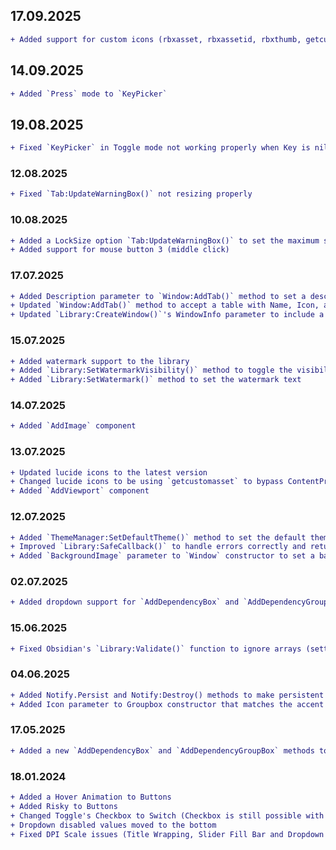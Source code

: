 ## 17.09.2025

```diff
+ Added support for custom icons (rbxasset, rbxassetid, rbxthumb, getcustomasset) for Tabs and Groupboxes
```

## 14.09.2025

```diff
+ Added `Press` mode to `KeyPicker`
```

## 19.08.2025

```diff
+ Fixed `KeyPicker` in Toggle mode not working properly when Key is nil
```

### 12.08.2025

```diff
+ Fixed `Tab:UpdateWarningBox()` not resizing properly
```

### 10.08.2025

```diff
+ Added a LockSize option `Tab:UpdateWarningBox()` to set the maximum size of the warning box to 3.25 size of the Tab Container (optional)
+ Added support for mouse button 3 (middle click)
```

### 17.07.2025

```diff
+ Added Description parameter to `Window:AddTab()` method to set a description for the tab
+ Updated `Window:AddTab()` method to accept a table with Name, Icon, and Description or a table with Name, Icon (optional), and Description (optional)
+ Updated `Library:CreateWindow()`'s WindowInfo parameter to include a `DisableSearch` option to disable the search box in the window
```

### 15.07.2025

```diff
+ Added watermark support to the library
+ Added `Library:SetWatermarkVisibility()` method to toggle the visibility of the watermark
+ Added `Library:SetWatermark()` method to set the watermark text
```

### 14.07.2025

```diff
+ Added `AddImage` component
```

### 13.07.2025

```diff
+ Updated lucide icons to the latest version
+ Changed lucide icons to be using `getcustomasset` to bypass ContentProvider detections
+ Added `AddViewport` component
```

### 12.07.2025

```diff
+ Added `ThemeManager:SetDefaultTheme()` method to set the default theme for the library
+ Improved `Library:SafeCallback()` to handle errors correctly and return everything correctly (previously it would only return the first return value)
+ Added `BackgroundImage` parameter to `Window` constructor to set a background image for the window
```

### 02.07.2025

```diff
+ Added dropdown support for `AddDependencyBox` and `AddDependencyGroupBox`
```

### 15.06.2025

```diff
+ Fixed Obsidian's `Library:Validate()` function to ignore arrays (setting modes option on AddKeyPicker would fail previously)
```

### 04.06.2025

```diff
+ Added Notify.Persist and Notify:Destroy() methods to make persistent notifications easier to manage
+ Added Icon parameter to Groupbox constructor that matches the accent color.
```

### 17.05.2025

```diff
+ Added a new `AddDependencyBox` and `AddDependencyGroupBox` methods to the `Groupbox` class
```

### 18.01.2024

```diff
+ Added a Hover Animation to Buttons
+ Added Risky to Buttons
+ Changed Toggle's Checkbox to Switch (Checkbox is still possible with AddCheckbox)
+ Dropdown disabled values moved to the bottom
+ Fixed DPI Scale issues (Title Wrapping, Slider Fill Bar and Dropdown Menu Size)
```
